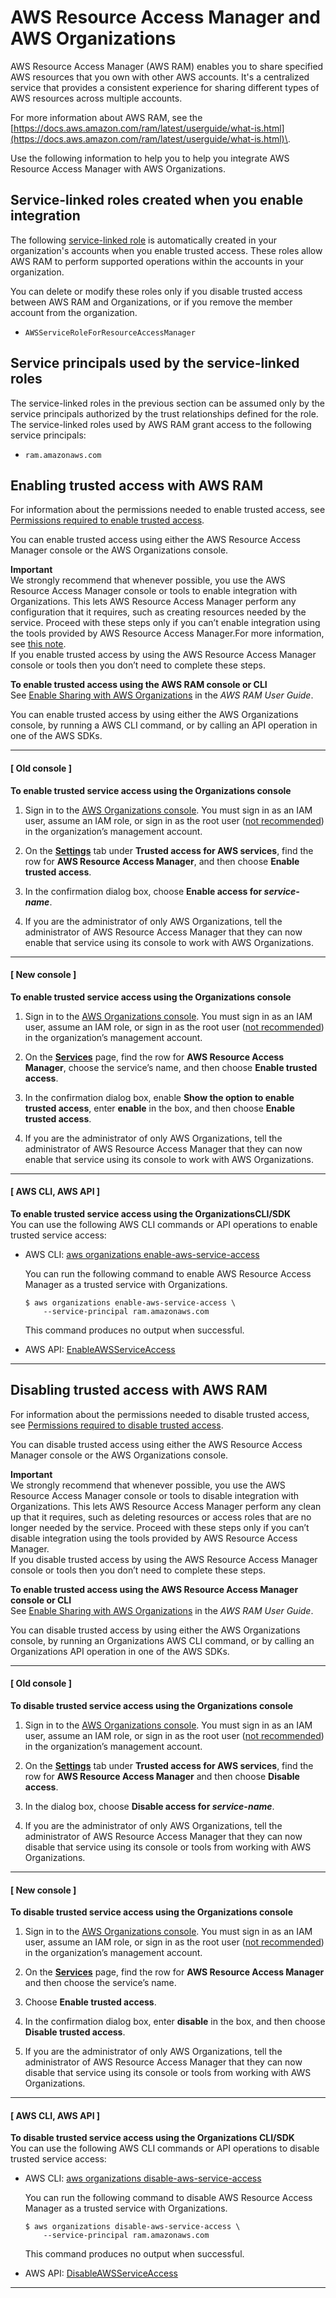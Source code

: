 # AWS Resource Access Manager and AWS Organizations<a name="services-that-can-integrate-ram"></a>

AWS Resource Access Manager \(AWS RAM\) enables you to share specified AWS resources that you own with other AWS accounts\. It's a centralized service that provides a consistent experience for sharing different types of AWS resources across multiple accounts\.

For more information about AWS RAM, see the [https://docs.aws.amazon.com/ram/latest/userguide/what-is.html](https://docs.aws.amazon.com/ram/latest/userguide/what-is.html)\.

Use the following information to help you to help you integrate AWS Resource Access Manager with AWS Organizations\.



## Service\-linked roles created when you enable integration<a name="integrate-enable-slr-ram"></a>

The following [service\-linked role](https://docs.aws.amazon.com/IAM/latest/UserGuide/using-service-linked-roles.html) is automatically created in your organization's accounts when you enable trusted access\. These roles allow AWS RAM to perform supported operations within the accounts in your organization\.

You can delete or modify these roles only if you disable trusted access between AWS RAM and Organizations, or if you remove the member account from the organization\.
+ `AWSServiceRoleForResourceAccessManager`

## Service principals used by the service\-linked roles<a name="integrate-enable-svcprin-ram"></a>

The service\-linked roles in the previous section can be assumed only by the service principals authorized by the trust relationships defined for the role\. The service\-linked roles used by AWS RAM grant access to the following service principals:
+ `ram.amazonaws.com`

## Enabling trusted access with AWS RAM<a name="integrate-enable-ta-ram"></a>

For information about the permissions needed to enable trusted access, see [Permissions required to enable trusted access](orgs_integrate_services.md#orgs_trusted_access_perms)\.

You can enable trusted access using either the AWS Resource Access Manager console or the AWS Organizations console\.

**Important**  
We strongly recommend that whenever possible, you use the AWS Resource Access Manager console or tools to enable integration with Organizations\. This lets AWS Resource Access Manager perform any configuration that it requires, such as creating resources needed by the service\. Proceed with these steps only if you can’t enable integration using the tools provided by AWS Resource Access Manager\.For more information, see [this note](orgs_integrate_services.md#important-note-about-integration)\.   
If you enable trusted access by using the AWS Resource Access Manager console or tools then you don’t need to complete these steps\.

**To enable trusted access using the AWS RAM console or CLI**  
See [Enable Sharing with AWS Organizations](https://docs.aws.amazon.com/ram/latest/userguide/getting-started-sharing.html#getting-started-sharing-orgs) in the *AWS RAM User Guide*\.

You can enable trusted access by using either the AWS Organizations console, by running a AWS CLI command, or by calling an API operation in one of the AWS SDKs\.

------
#### [ Old console ]

**To enable trusted service access using the Organizations console**

1. Sign in to the [AWS Organizations console](https://console.aws.amazon.com/organizations)\. You must sign in as an IAM user, assume an IAM role, or sign in as the root user \([not recommended](https://docs.aws.amazon.com/IAM/latest/UserGuide/best-practices.html#lock-away-credentials)\) in the organization’s management account\. 

1. On the **[Settings](https://console.aws.amazon.com/organizations/home#/organization/settings)** tab under **Trusted access for AWS services**, find the row for **AWS Resource Access Manager**, and then choose **Enable trusted access**\.

1. In the confirmation dialog box, choose **Enable access for *service\-name***\.

1. If you are the administrator of only AWS Organizations, tell the administrator of AWS Resource Access Manager that they can now enable that service using its console to work with AWS Organizations\.

------
#### [ New console ]

**To enable trusted service access using the Organizations console**

1. Sign in to the [AWS Organizations console](https://console.aws.amazon.com/organizations/v2)\. You must sign in as an IAM user, assume an IAM role, or sign in as the root user \([not recommended](https://docs.aws.amazon.com/IAM/latest/UserGuide/best-practices.html#lock-away-credentials)\) in the organization’s management account\. 

1. On the **[Services](https://console.aws.amazon.com/organizations/v2/home/services)** page, find the row for **AWS Resource Access Manager**, choose the service’s name, and then choose **Enable trusted access**\.

1. In the confirmation dialog box, enable **Show the option to enable trusted access**, enter **enable** in the box, and then choose **Enable trusted access**\.

1. If you are the administrator of only AWS Organizations, tell the administrator of AWS Resource Access Manager that they can now enable that service using its console to work with AWS Organizations\.

------
#### [ AWS CLI, AWS API ]

**To enable trusted service access using the OrganizationsCLI/SDK**  
You can use the following AWS CLI commands or API operations to enable trusted service access:
+ AWS CLI: [aws organizations enable\-aws\-service\-access](https://docs.aws.amazon.com/cli/latest/reference/organizations/enable-aws-service-access.html)

  You can run the following command to enable AWS Resource Access Manager as a trusted service with Organizations\.

  ```
  $ aws organizations enable-aws-service-access \ 
      --service-principal ram.amazonaws.com
  ```

  This command produces no output when successful\.
+ AWS API: [EnableAWSServiceAccess](https://docs.aws.amazon.com/organizations/latest/APIReference/API_EnableAWSServiceAccess.html)

------

## Disabling trusted access with AWS RAM<a name="integrate-disable-ta-ram"></a>

For information about the permissions needed to disable trusted access, see [Permissions required to disable trusted access](orgs_integrate_services.md#orgs_trusted_access_disable_perms)\.

You can disable trusted access using either the AWS Resource Access Manager console or the AWS Organizations console\.

**Important**  
We strongly recommend that whenever possible, you use the AWS Resource Access Manager console or tools to disable integration with Organizations\. This lets AWS Resource Access Manager perform any clean up that it requires, such as deleting resources or access roles that are no longer needed by the service\. Proceed with these steps only if you can’t disable integration using the tools provided by AWS Resource Access Manager\.  
If you disable trusted access by using the AWS Resource Access Manager console or tools then you don’t need to complete these steps\.

**To enable trusted access using the AWS Resource Access Manager console or CLI**  
See [Enable Sharing with AWS Organizations](https://docs.aws.amazon.com/ram/latest/userguide/getting-started-sharing.html#getting-started-sharing-orgs) in the *AWS RAM User Guide*\.

You can disable trusted access by using either the AWS Organizations console, by running an Organizations AWS CLI command, or by calling an Organizations API operation in one of the AWS SDKs\.

------
#### [ Old console ]

**To disable trusted service access using the Organizations console**

1. Sign in to the [AWS Organizations console](https://console.aws.amazon.com/organizations)\. You must sign in as an IAM user, assume an IAM role, or sign in as the root user \([not recommended](https://docs.aws.amazon.com/IAM/latest/UserGuide/best-practices.html#lock-away-credentials)\) in the organization’s management account\. 

1. On the **[Settings](https://console.aws.amazon.com/organizations/home#/organization/settings)** tab under **Trusted access for AWS services**, find the row for **AWS Resource Access Manager** and then choose **Disable access**\.

1. In the dialog box, choose **Disable access for *service\-name***\.

1. If you are the administrator of only AWS Organizations, tell the administrator of AWS Resource Access Manager that they can now disable that service using its console or tools from working with AWS Organizations\.

------
#### [ New console ]

**To disable trusted service access using the Organizations console**

1. Sign in to the [AWS Organizations console](https://console.aws.amazon.com/organizations/v2)\. You must sign in as an IAM user, assume an IAM role, or sign in as the root user \([not recommended](https://docs.aws.amazon.com/IAM/latest/UserGuide/best-practices.html#lock-away-credentials)\) in the organization’s management account\. 

1. On the **[Services](https://console.aws.amazon.com/organizations/v2/home/services)** page, find the row for **AWS Resource Access Manager** and then choose the service’s name\.

1. Choose **Enable trusted access**\.

1. In the confirmation dialog box, enter **disable** in the box, and then choose **Disable trusted access**\.

1. If you are the administrator of only AWS Organizations, tell the administrator of AWS Resource Access Manager that they can now disable that service using its console or tools from working with AWS Organizations\.

------
#### [ AWS CLI, AWS API ]

**To disable trusted service access using the Organizations CLI/SDK**  
You can use the following AWS CLI commands or API operations to disable trusted service access:
+ AWS CLI: [aws organizations disable\-aws\-service\-access](https://docs.aws.amazon.com/cli/latest/reference/organizations/disable-aws-service-access.html)

  You can run the following command to disable AWS Resource Access Manager as a trusted service with Organizations\.

  ```
  $ aws organizations disable-aws-service-access \
      --service-principal ram.amazonaws.com
  ```

  This command produces no output when successful\.
+ AWS API: [DisableAWSServiceAccess](https://docs.aws.amazon.com/organizations/latest/APIReference/API_DisableAWSServiceAccess.html)

------